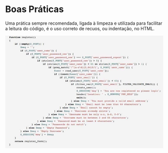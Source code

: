 # Boas Práticas

Uma prática sempre recomendada, ligada à limpeza e utilizada para facilitar a leitura do código,
é o uso correto de recuos, ou indentação, no HTML. 

![Indentação](./img/identacao.jpg)
